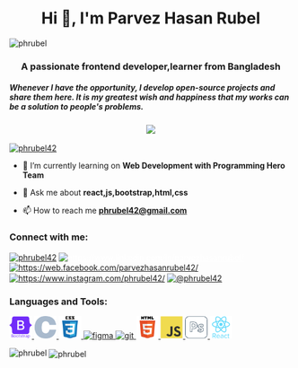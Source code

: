 <h1 align="center">Hi 👋, I'm Parvez Hasan Rubel</h1>
<p align="left"> <img src="https://drive.google.com/file/d/1VRArzFJvDdYEruBlwtMOivIfQWQmTP7T/view" alt="phrubel" /> </p>
<h3 align="center">A passionate frontend developer,learner from Bangladesh</h3>
<h5>Whenever I have the opportunity, I develop open-source projects and share them here. It is my greatest wish and happiness that my works can be a solution to people's problems.</h5>


<p align="center"> <img src="https://lh3.googleusercontent.com/7SpKE5ZY6xM6xfyN0xD8pNhgn3zcz1rlYJQzxNgqTuyZmGCOPvIw2srE45k7IoHPuY14=s151" /> </p>

<p align="left"> <a href="https://twitter.com/phrubel42" target="blank"><img src="https://img.shields.io/twitter/follow/phrubel42?logo=twitter&style=for-the-badge" alt="phrubel42" /></a> </p>

- 🔭 I’m currently learning on **Web Development with Programming Hero Team**

- 💬 Ask me about **react,js,bootstrap,html,css**

- 📫 How to reach me **phrubel42@gmail.com**

<h3 align="left">Connect with me:</h3>
<p align="left">
<a href="https://twitter.com/phrubel42" target="blank"><img align="center" src="https://cdn.jsdelivr.net/npm/simple-icons@3.0.1/icons/twitter.svg" alt="phrubel42" height="30" width="40" /></a>
<a style="color:white;" href="https://linkedin.com/in/https://www.linkedin.com/in/parvezhasanrubel/" target="blank"><img align="center" src="https://cdn.jsdelivr.net/npm/simple-icons@3.0.1/icons/linkedin.svg" alt="https://www.linkedin.com/in/parvezhasanrubel/" height="30" width="40" /></a>
<a href="https://fb.com/https://web.facebook.com/parvezhasanrubel42/" target="blank"><img align="center" src="https://cdn.jsdelivr.net/npm/simple-icons@3.0.1/icons/facebook.svg" alt="https://web.facebook.com/parvezhasanrubel42/" height="30" width="40" /></a>
<a href="https://instagram.com/https://www.instagram.com/phrubel42/" target="blank"><img align="center" src="https://cdn.jsdelivr.net/npm/simple-icons@3.0.1/icons/instagram.svg" alt="https://www.instagram.com/phrubel42/" height="30" width="40" /></a>
<a href="https://medium.com/@phrubel42" target="blank"><img align="center" src="https://cdn.jsdelivr.net/npm/simple-icons@3.0.1/icons/medium.svg" alt="@phrubel42" height="30" width="40" /></a>
</p>

<h3 align="left">Languages and Tools:</h3>
<p align="left"> <a href="https://getbootstrap.com" target="_blank"> <img src="https://raw.githubusercontent.com/devicons/devicon/master/icons/bootstrap/bootstrap-plain-wordmark.svg" alt="bootstrap" width="40" height="40"/> </a> <a href="https://www.cprogramming.com/" target="_blank"> <img src="https://raw.githubusercontent.com/devicons/devicon/master/icons/c/c-original.svg" alt="c" width="40" height="40"/> </a> <a href="https://www.w3schools.com/css/" target="_blank"> <img src="https://raw.githubusercontent.com/devicons/devicon/master/icons/css3/css3-original-wordmark.svg" alt="css3" width="40" height="40"/> </a> <a href="https://www.figma.com/" target="_blank"> <img src="https://www.vectorlogo.zone/logos/figma/figma-icon.svg" alt="figma" width="40" height="40"/> </a> <a href="https://git-scm.com/" target="_blank"> <img src="https://www.vectorlogo.zone/logos/git-scm/git-scm-icon.svg" alt="git" width="40" height="40"/> </a> <a href="https://www.w3.org/html/" target="_blank"> <img src="https://raw.githubusercontent.com/devicons/devicon/master/icons/html5/html5-original-wordmark.svg" alt="html5" width="40" height="40"/> </a> <a href="https://developer.mozilla.org/en-US/docs/Web/JavaScript" target="_blank"> <img src="https://raw.githubusercontent.com/devicons/devicon/master/icons/javascript/javascript-original.svg" alt="javascript" width="40" height="40"/> </a> <a href="https://www.photoshop.com/en" target="_blank"> <img src="https://raw.githubusercontent.com/devicons/devicon/master/icons/photoshop/photoshop-line.svg" alt="photoshop" width="40" height="40"/> </a> <a href="https://reactjs.org/" target="_blank"> <img src="https://raw.githubusercontent.com/devicons/devicon/master/icons/react/react-original-wordmark.svg" alt="react" width="40" height="40"/> </a> </p>

<p><img align="left" src="https://github-readme-stats.vercel.app/api/top-langs?username=phrubel&show_icons=true&locale=en&layout=compact" alt="phrubel" /></p>

<p>&nbsp;<img align="center" src="https://github-readme-stats.vercel.app/api?username=phrubel&show_icons=true&locale=en" alt="phrubel" /></p>

